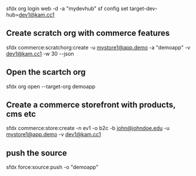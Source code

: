 

sfdx org login web -d -a "mydevhub"
sf config set target-dev-hub=dev1@kam.cc1

## Create scratch org with commerce features
sfdx commerce:scratchorg:create -u mystore1@app.demo -a "demoapp" -v dev1@kam.cc1 -w 30 --json

## Open the scartch org
sfdx org open --target-org demoapp

## Create a commerce storefront with products, cms etc
sfdx commerce:store:create -n ev1 -o b2c -b john@johndoe.edu -u mystore1@app.demo -v dev1@kam.cc1

## push the source
sfdx force:source:push -o "demoapp"

